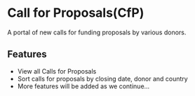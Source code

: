 # Call for Proposals(CfP)

A portal of new calls for funding proposals by various donors.

## Features
* View all Calls for Proposals
* Sort calls for proposals by closing date, donor and country
* More features will be added as we continue...

